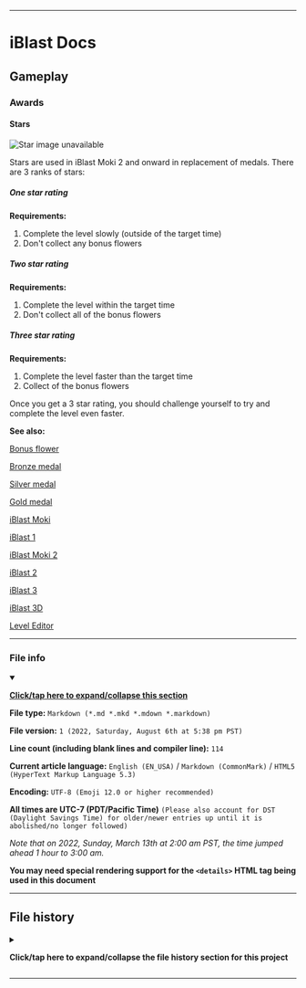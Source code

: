 
***

# iBlast Docs

## Gameplay

### Awards

#### Stars

![Star image unavailable](/)

Stars are used in iBlast Moki 2 and onward in replacement of medals. There are 3 ranks of stars:

##### One star rating

**Requirements:**

1. Complete the level slowly (outside of the target time)
2. Don't collect any bonus flowers

##### Two star rating

**Requirements:**

1. Complete the level within the target time
2. Don't collect all of the bonus flowers

##### Three star rating

**Requirements:**

1. Complete the level faster than the target time
2. Collect of the bonus flowers

Once you get a 3 star rating, you should challenge yourself to try and complete the level even faster.

**See also:**

[Bonus flower](/Docs/Gameplay/Elements/Puzzle-items/Bonus-Flower/)

[Bronze medal](/Docs/Gameplay/Awards/Medals/Bronze-medal/)

[Silver medal](/Docs/Gameplay/Awards/Medals/Silver-medal/)

[Gold medal](/Docs/Gameplay/Awards/Medals/Gold-medal/)

[iBlast Moki](/Docs/History/iBlast_Moki/1/)

[iBlast 1](/Docs/Gameplay/Games/iBlast/1/)

[iBlast Moki 2](/Docs/History/iBlast_Moki/2/)

[iBlast 2](/Docs/Gameplay/Games/iBlast/2/)

[iBlast 3](/Docs/Gameplay/Games/iBlast/3/)

[iBlast 3D](/Docs/Gameplay/Games/iBlast/3D/)

[Level Editor](/Docs/Gameplay/Level-Editor/)

***

### File info

<details open><summary><p lang="en"><b><u>Click/tap here to expand/collapse this section</u></b></p></summary>

**File type:** `Markdown (*.md *.mkd *.mdown *.markdown)`

**File version:** `1 (2022, Saturday, August 6th at 5:38 pm PST)`

**Line count (including blank lines and compiler line):** `114`

**Current article language:** `English (EN_USA)` / `Markdown (CommonMark)` / `HTML5 (HyperText Markup Language 5.3)`

**Encoding:** `UTF-8 (Emoji 12.0 or higher recommended)`

**All times are UTC-7 (PDT/Pacific Time)** `(Please also account for DST (Daylight Savings Time) for older/newer entries up until it is abolished/no longer followed)`

_Note that on 2022, Sunday, March 13th at 2:00 am PST, the time jumped ahead 1 hour to 3:00 am._

**You may need special rendering support for the `<details>` HTML tag being used in this document**

</details>

***

## File history

<details><summary><p lang="en"><b>Click/tap here to expand/collapse the file history section for this project</b></p></summary>

<details><summary><p lang="en"><b>Version 1 (2022, Saturday, August 6th at 5:38 pm PST)</b></p></summary>

**This version was made by:** [`@seanpm2001`](https://github.com/seanpm2001/)

> Changes:

- [x] Started the file
- [x] Added the title section
- [x] Added the `main` section
- - [x] Added the `1 star rating` subsection
- - [x] Added the `2 star rating` subsection
- - [x] Added the `3 star rating` subsection
- [x] Added the `file info` section
- [x] Added the `file history` section
- [ ] No other changes in version 1

</details>

</details>

***
